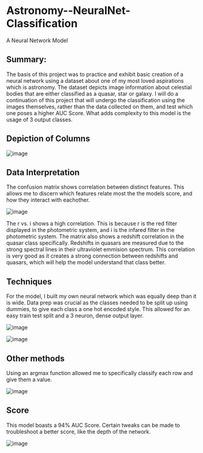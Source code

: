 # Astronomy--NeuralNet-Classification
A Neural Network Model
## Summary:
The basis of this project was to practice and exhibit basic creation of a neural network using a dataset about one of my most loved aspirations which is astronomy. The dataset depicts image information about celestial bodies that are either classified as a quasar, star or galaxy. I will do a continuation of this project that will undergo the classification using the images themselves, rather than the data collected on them, and test which one poses a higher AUC Score. What adds complexity to this model is the usage of 3 output classes.

## Depiction of Columns

![image](https://github.com/user-attachments/assets/3f3c4b1f-cef6-4a06-b618-afbba9fa0b6c)


## Data Interpretation
The confusion matrix shows correlation between distinct features. This allows me to discern which features relate most the the models score, and how they interact with eachother.

![image](https://github.com/user-attachments/assets/8689df09-e728-44f3-8959-d9186f51bfa8)

The r vs. i shows a high correlation. This is because r is the red filter displayed in the photometric system, and i is the infared filter in the photometric system.
The matrix also shows a redshift correlation in the quasar class specifically. Redshifts in quasars are measured due to the strong spectral lines in their ultraviolet emmision spectrum. This correlation is very good as it creates a strong connection between redshifts and quasars, which will help the model understand that class better. 

## Techniques
For the model, I built my own neural network which was equally deep than it is wide. Data prep was crucial as the classes needed to be split up using dummies, to give each class a one hot encoded style. This allowed for an easy train test split and a 3 neuron, dense output layer.

![image](https://github.com/user-attachments/assets/638f601c-be22-4de1-b964-fe9abd4ac89e)

![image](https://github.com/user-attachments/assets/e21f260d-ca6f-44a3-b018-38cdeba1c42d)

## Other methods
Using an argmax function allowed me to specifically classify each row and give them a value.

![image](https://github.com/user-attachments/assets/a8eab393-6a5f-4cb5-859a-e6a7fd0dc15e)

## Score
This model boasts a 94% AUC Score. Certain tweaks can be made to troubleshoot a better score, like the depth of the network.

![image](https://github.com/user-attachments/assets/421935bc-5ff2-4300-a25e-661191473529)
